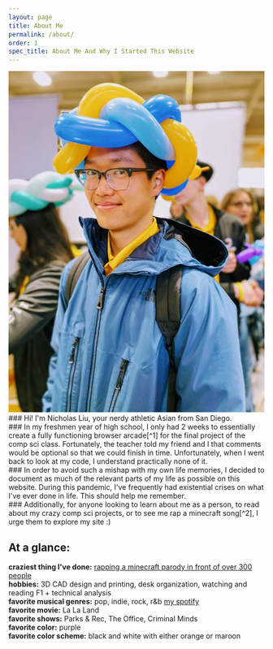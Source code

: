 ```yaml
---
layout: page
title: About Me
permalink: /about/
order: 1
spec_title: About Me And Why I Started This Website
---
```

<img src="/images/portrait.png" alt="the picture of myself that I use for everything">
### Hi! I'm Nicholas Liu, your nerdy athletic Asian from San Diego.
<br>
### In my freshmen year of high school, I only had 2 weeks to essentially create a fully functioning browser arcade[^1] for the final project of the comp sci class. Fortunately, the teacher told my friend and I that comments would be optional so that we could finish in time. Unfortunately, when I went back to look at my code, I understand practically none of it.
<br>
### In order to avoid such a mishap with my own life memories, I decided to document as much of the relevant parts of my life as possible on this website. During this pandemic, I've frequently had existential crises on what I've ever done in life. This should help me remember.
<br>
### Additionally, for anyone looking to learn about me as a person, to read about my crazy comp sci projects, or to see me rap a minecraft song[^2], I urge them to explore my site :)
<br>

[^1]: [Game Arcade](https://www.example.com)
[^2]: [nick singing](https://www.youtube.com/watch?v=xp58u_Tlv38)

## At a glance:

**craziest thing I've done:** [rapping a minecraft parody in front of over 300 people](https://www.youtube.com/watch?v=xp58u_Tlv38)
<br>
**hobbies:** 3D CAD design and printing, desk organization, watching and reading F1 + technical analysis
<br>
**favorite musical genres:** pop, indie, rock, r&b [my spotify](https://open.spotify.com/user/r7jfuobp4es6h2ils9fequm22?si=e64eb06e18244a71)
<br>
**favorite movie:** La La Land
<br>
**favorite shows:** Parks & Rec, The Office, Criminal Minds
<br>
**favorite color:** purple
<br>
**favorite color scheme:** black and white with either orange or maroon
